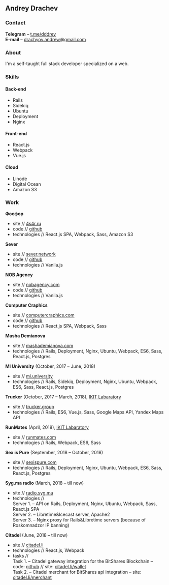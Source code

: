 ## Andrey Drachev

### Contact
**Telegram** –  [t.me/dddrey](http://t.me/dddrey) <br>
**E-mail** –  [drachyov.andrew@gmail.com](mailto:drachyov.andrew@gmail.com) <br>

### About
I'm a self-taught full stack developer specialized on a web.

### Skills

#### Back-end

-   Rails
-   Sidekiq
-   Ubuntu
-   Deployment
-   Nginx

#### Front-end

-   React.js
-   Webpack
-   Vue.js

#### Cloud

-   Linode
-   Digital Ocean
-   Amazon S3


### Work
**Фосфор** <br>
- site // [4s4r.ru](http://4s4r.ru/) <br>
- code // [github](https://github.com/4s4r/4s4r.github.io/tree/develop) <br>
- technologies // React.js SPA, Webpack, Sass, Amazon S3 <br>

**Sever** <br>
- site // [sever.network](http://sever.network/) <br>
- code // [github](https://github.com/sever-token/sever-token.github.io) <br>
- technologies // Vanila.js <br>

**NOB Agency** <br>
- site // [nobagency.com](http://nobagency.com/) <br>
- code // [github](https://github.com/nobagency/nobagency.github.io)
- technologies // Vanila.js <br>

**Computer Craphics** <br>
- site // [computercraphics.com](http://computercraphics.com/) <br>
- code // [github](https://github.com/ComputerCraphics/computercraphics.github.io) <br>
- technologies // React.js SPA, Webpack, Sass <br>

**Masha Demianova** <br>
- site // [mashademianova.com](https://mashademianova.com/) <br>
- technologies // Rails, Deployment, Nginx, Ubuntu, Webpack, ES6, Sass, React.js, Postgres  <br>

**MI University** (October, 2017 – June, 2018) <br>
- site // [mi.university](https://mi.university/) <br>
- technologies // Rails, Sidekiq, Deployment, Nginx, Ubuntu, Webpack, ES6, Sass, React.js, Postgres <br>

**Trucker** (October, 2017 – March, 2018), [IKIT Labaratory](https://ikitlab.com/) <br>
- site // [trucker.group](https://www.trucker.group/) <br>
- technologies // Rails, ES6, Vue.js, Sass, Google Maps API, Yandex Maps API <br>

**RunMates** (April, 2018), [IKIT Labaratory](https://ikitlab.com/) <br>
- site // [runmates.com](https://runmates.com/) <br>
- technologies // Rails, Webpack, ES6, Sass <br>

**Sex is Pure** (September, 2018 – October, 2018) <br>
- site // [sexispure.com](https://sexispure.com/) <br>
- technologies // Rails, Deployment, Nginx, Ubuntu, Webpack, ES6, Sass, React.js, Postgres <br>

**Syg.ma radio** (March, 2018 – till now) <br>
- site // [radio.syg.ma](https://radio.syg.ma/) <br>
- technologies // <br>
Server 1. – API on Rails, Deployment, Nginx, Ubuntu, Webpack, Sass, React.js SPA <br>
Server 2. – Libretime&Icecast server, Apache2 <br>
Server 3. – Nginx proxy for Rails&Libretime servers (because of Roskomnadzor IP banning) <br>

**Citadel** (June, 2018 – till now) <br>
- site // [citadel.li](https://citadel.li/) <br>
- technologies // React.js, Webpack <br>
- tasks // <br>
Task 1. – Citadel gateway integration for the BitShares Blockchain –
code: [github](https://github.com/bitshares/bitshares-ui/pull/1695/files) // site: [citadel.li/wallet](https://citadel.li/wallet/#/) <br>
Task 2. – Citadel merchant for BitShares api integration – site: [citadel.li/merchant](https://citadel.li/merchant/)


